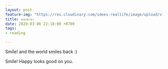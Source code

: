 ```yaml
---
layout: post
feature-img: "https://res.cloudinary.com/sdees-reallife/image/upload/v1555658919/sample_feature_img.png"
title: คำแนะนำ
date: 2020-03-06 22:18:00 +0700
tags:
- reading

---
```

Smile! and the world smiles back :)

<i class="fa fa-child" style="color:plum"></i>

Smile! Happy looks good on you.
